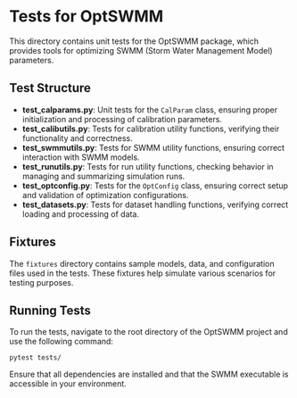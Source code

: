 # Tests for OptSWMM

This directory contains unit tests for the OptSWMM package, which provides tools for optimizing SWMM (Storm Water Management Model) parameters.

## Test Structure

- **test_calparams.py**: Unit tests for the `CalParam` class, ensuring proper initialization and processing of calibration parameters.
- **test_calibutils.py**: Tests for calibration utility functions, verifying their functionality and correctness.
- **test_swmmutils.py**: Tests for SWMM utility functions, ensuring correct interaction with SWMM models.
- **test_runutils.py**: Tests for run utility functions, checking behavior in managing and summarizing simulation runs.
- **test_optconfig.py**: Tests for the `OptConfig` class, ensuring correct setup and validation of optimization configurations.
- **test_datasets.py**: Tests for dataset handling functions, verifying correct loading and processing of data.

## Fixtures

The `fixtures` directory contains sample models, data, and configuration files used in the tests. These fixtures help simulate various scenarios for testing purposes.

## Running Tests

To run the tests, navigate to the root directory of the OptSWMM project and use the following command:

```
pytest tests/
```

Ensure that all dependencies are installed and that the SWMM executable is accessible in your environment.